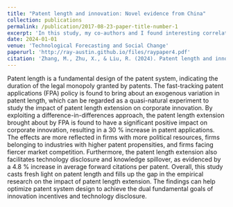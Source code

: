 ```yaml
---
title: "Patent length and innovation: Novel evidence from China"
collection: publications
permalink: /publication/2017-08-23-paper-title-number-1
excerpt: 'In this study, my co-authors and I found interesting correlations between the patent review system and patent length, and conducted an empirical investigation on the impact of patent length on innovation development.'
date: 2024-01-01
venue: 'Technological Forecasting and Social Change'
paperurl: 'http://ray-austin.github.io/files/raypaper4.pdf'
citation: 'Zhang, M., Zhu, X., & Liu, R. (2024). Patent length and innovation: Novel evidence from China. Technological Forecasting and Social Change, 198, 123010.'
---
```


Patent length is a fundamental design of the patent system, indicating the duration of the legal monopoly granted by patents. The fast-tracking patent applications (FPA) policy is found to bring about an exogenous variation in patent length, which can be regarded as a quasi-natural experiment to study the impact of patent length extension on corporate innovation. By exploiting a difference-in-differences approach, the patent length extension brought about by FPA is found to have a significant positive impact on corporate innovation, resulting in a 30 % increase in patent applications. The effects are more reflected in firms with more political resources, firms belonging to industries with higher patent propensities, and firms facing fiercer market competition. Furthermore, the patent length extension also facilitates technology disclosure and knowledge spillover, as evidenced by a 4.8 % increase in average forward citations per patent. Overall, this study casts fresh light on patent length and fills up the gap in the empirical research on the impact of patent length extension. The findings can help optimize patent system design to achieve the dual fundamental goals of innovation incentives and technology disclosure.
